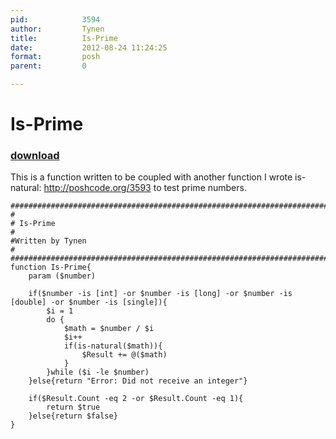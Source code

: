 ```yaml
---
pid:            3594
author:         Tynen
title:          Is-Prime
date:           2012-08-24 11:24:25
format:         posh
parent:         0

---
```


# Is-Prime

### [download](//scripts/3594.ps1)

This is a function written to be coupled with another function I wrote is-natural: http://poshcode.org/3593 to test prime numbers. 

```posh
#########################################################################
#
# Is-Prime
#
#Written by Tynen
#
#########################################################################
function Is-Prime{
	param ($number)

	if($number -is [int] -or $number -is [long] -or $number -is [double] -or $number -is [single]){
		$i = 1
		do {
			$math = $number / $i
			$i++
			if(is-natural($math)){
				$Result += @($math)
			}
		}while ($i -le $number)
	}else{return "Error: Did not receive an integer"}
	
	if($Result.Count -eq 2 -or $Result.Count -eq 1){
		return $true
	}else{return $false}
}
```
